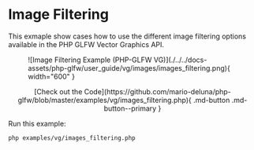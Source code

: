 # Image Filtering

This exmaple show cases how to use the different image filtering options available in the PHP GLFW Vector Graphics API.

<figure markdown>
![Image Filtering Example (PHP-GLFW VG)](./../../docs-assets/php-glfw/user_guide/vg/images/images_filtering.png){ width="600" }
</figure>

<div style="text-align: center;" markdown>
[Check out the Code](https://github.com/mario-deluna/php-glfw/blob/master/examples/vg/images_filtering.php){ .md-button .md-button--primary }
</div>

Run this example:

```
php examples/vg/images_filtering.php
```



